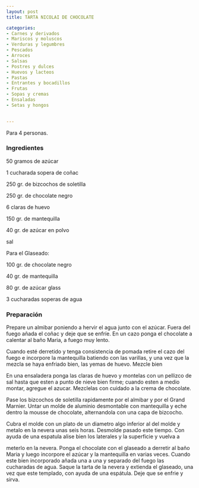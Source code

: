 ```yaml
---
layout: post
title: TARTA NICOLAI DE CHOCOLATE

categories:
- Carnes y derivados
- Mariscos y moluscos
- Verduras y legumbres
- Pescados
- Arroces
- Salsas
- Postres y dulces
- Huevos y lacteos
- Pastas
- Entrantes y bocadillos
- Frutas
- Sopas y cremas
- Ensaladas
- Setas y hongos
 

---
```


Para 4 personas.

<h3>Ingredientes</h3>

50 gramos de azúcar

1 cucharada sopera de coñac

250 gr. de bizcochos de soletilla

250 gr. de chocolate negro

6 claras de huevo

150 gr. de mantequilla

40 gr. de azúcar en polvo

sal

Para el Glaseado:

100 gr. de chocolate negro

40 gr. de mantequilla

80 gr. de azúcar glass

3 cucharadas soperas de agua

<h3>Preparación</h3>

Prepare un almibar poniendo a hervir el agua junto con el azúcar. Fuera del fuego añada el coñac y deje que se enfríe. En un cazo ponga el chocolate a calentar al baño Maria, a fuego muy lento.

Cuando esté derretido y tenga consistencia de pomada retire el cazo del fuego e incorpore la mantequilla batiendo con las varillas, y una vez que la mezcla se haya enfriado bien, las yemas de huevo. Mezcle bien

En una ensaladera ponga las claras de huevo y montelas con un pellizco de sal hasta que esten a punto de nieve bien firme; cuando esten a medio montar, agregue el azucar. Mezclelas con cuidado a la crema de chocolate.

Pase los bizcochos de soletilla rapidamente por el almibar y por el Grand Marnier. Untar un molde de aluminio desmontable con mantequilla y eche dentro la mousse de chocolate, alternandola con una capa de bizcocho.

Cubra el molde con un plato de un diametro algo inferior al del molde y metalo en la nevera unas seis horas. Desmolde pasado este tiempo. Con ayuda de una espatula alise bien los laterales y la superficie y vuelva a

meterlo en la nevera. Ponga el chocolate con el glaseado a derretir al baño Maria y luego incorpore el azúcar y la mantequilla en varias veces. Cuando este bien incorporado añada una a una y separado del fuego las cucharadas de agua. Saque la tarta de la nevera y extienda el glaseado, una vez que este templado, con ayuda de una espátula. Deje que se enfrie y sirva.

